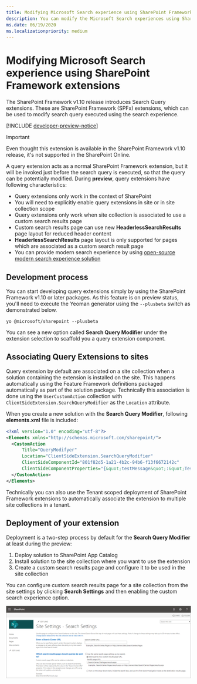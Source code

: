 ```yaml
---
title: Modifying Microsoft Search experience using SharePoint Framework extensions
description: You can modify the Microsoft Search experiences using SharePoint Framework extensions
ms.date: 06/19/2020
ms.localizationpriority: medium
---
```


# Modifying Microsoft Search experience using SharePoint Framework extensions

The SharePoint Framework v1.10 release introduces Search Query extensions. These are SharePoint Framework (SPFx) extensions, which can be used to modify search query executed using the search experience.

[!INCLUDE [developer-preview-notice](../../includes/snippets/developer-preview-notice.md)]

> [!IMPORTANT]
> Even thought this extension is available in the SharePoint Framework v1.10 release, it's not supported in the SharePoint Online.

A query extension acts as a normal SharePoint Framework extension, but it will be invoked just before the search query is executed, so that the query can be potentially modified. During **preview**, query extensions have following characteristics:

- Query extensions only work in the context of SharePoint
- You will need to explicitly enable query extensions in site or in site collection scope
- Query extensions only work when site collection is associated to use a custom search results page
- Custom search results page can use new **HeaderlessSearchResults** page layout for reduced header content
- **HeaderlessSearchResults** page layout is only supported for pages which are associated as a custom search result page
- You can provide modern search experience by using [open-source modern search experience solution](https://aka.ms/pnp-search)

## Development process

You can start developing query extensions simply by using the SharePoint Framework v1.10 or later packages. As this feature is on preview status, you'll need to execute the Yeoman generator using the `--plusbeta` switch as demonstrated below.

```console
yo @microsoft/sharepoint --plusbeta
```

You can see a new option called **Search Query Modifier** under the extension selection to scaffold you a query extension component.

## Associating Query Extensions to sites

Query extension by default are associated on a site collection when a solution containing the extension is installed on the site. This happens automatically using the Feature Framework definitions packaged automatically as part of the solution package. Technically this association is done using the `UserCustomAction` collection with `ClientSideExtension.SearchQueryModifier` as the `Location` attribute.

When you create a new solution with the **Search Query Modifier**, following **elements.xml** file is included:

```xml
<?xml version="1.0" encoding="utf-8"?>
<Elements xmlns="http://schemas.microsoft.com/sharepoint/">
  <CustomAction
      Title="QueryModifyer"
      Location="ClientSideExtension.SearchQueryModifier"
      ClientSideComponentId="801f82d5-1a21-4b2c-94b6-f13f6672142c"
      ClientSideComponentProperties="{&quot;testMessage&quot;:&quot;Test message&quot;}">
  </CustomAction>
</Elements>
```

Technically you can also use the Tenant scoped deployment of SharePoint Framework extensions to automatically associate the extension to multiple site collections in a tenant.

## Deployment of your extension

Deployment is a two-step process by default for the **Search Query Modifier** at least during the preview:

1. Deploy solution to SharePoint App Catalog
1. Install solution to the site collection where you want to use the extension
1. Create a custom search results page and configure it to be used in the site collection

You can configure custom search results page for a site collection from the site settings by clicking **Search Settings** and then enabling the custom search experience option.

![pic](../images/search-query-settings.png)
